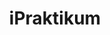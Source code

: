 ---
title: "iPraktikum"
weight: 30
format: "practical_course"
codes:
- IN0012
- IN2106
- IN2128
- IN4049
instructors:
- alias: krusche
link: "https://ase.in.tum.de/lehrstuhl_1/teaching/1160-ipraktikum-ws2122"
robotsdisallow: true
---